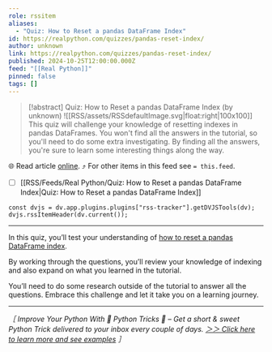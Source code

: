 ```yaml
---
role: rssitem
aliases:
  - "Quiz: How to Reset a pandas DataFrame Index"
id: https://realpython.com/quizzes/pandas-reset-index/
author: unknown
link: https://realpython.com/quizzes/pandas-reset-index/
published: 2024-10-25T12:00:00.000Z
feed: "[[Real Python]]"
pinned: false
tags: []
---
```


> [!abstract] Quiz: How to Reset a pandas DataFrame Index (by unknown)
> ![[RSS/assets/RSSdefaultImage.svg|float:right|100x100]] This quiz will challenge your knowledge of resetting indexes in pandas DataFrames. You won't find all the answers in the tutorial, so you'll need to do some extra investigating. By finding all the answers, you're sure to learn some interesting things along the way.

🌐 Read article [online](https://realpython.com/quizzes/pandas-reset-index/). ⤴ For other items in this feed see `= this.feed`.

- [ ] [[RSS/Feeds/Real Python/Quiz꞉ How to Reset a pandas DataFrame Index|Quiz꞉ How to Reset a pandas DataFrame Index]]

~~~dataviewjs
const dvjs = dv.app.plugins.plugins["rss-tracker"].getDVJSTools(dv);
dvjs.rssItemHeader(dv.current());
~~~

- - -

In this quiz, you’ll test your understanding of [how to reset a pandas DataFrame index](https://realpython.com/pandas-reset-index/).

By working through the questions, you’ll review your knowledge of indexing and also expand on what you learned in the tutorial.

You’ll need to do some research outside of the tutorial to answer all the questions. Embrace this challenge and let it take you on a learning journey.

---

_［ Improve Your Python With 🐍 Python Tricks 💌 – Get a short & sweet Python Trick delivered to your inbox every couple of days. [＞＞ Click here to learn more and see examples](https://realpython.com/python-tricks/?utm_source=realpython&utm_medium=rss&utm_campaign=footer) ］_